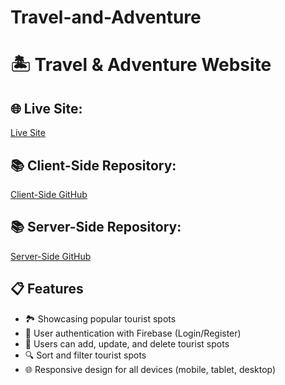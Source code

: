 ﻿# Travel-and-Adventure
# 🏝️ Travel & Adventure Website

## 🌐 Live Site: 
[Live Site](https://your-netlify-link.netlify.app/)

## 📚 Client-Side Repository:
[Client-Side GitHub](https://github.com/HasanCodeX/Travel-and-Adventure-cs)

## 📚 Server-Side Repository:
[Server-Side GitHub](https://github.com/HasanCodeX/Travel-and-Adventure)

## 📋 Features
- 🏞️ Showcasing popular tourist spots
- 🔐 User authentication with Firebase (Login/Register)
- 📝 Users can add, update, and delete tourist spots
- 🔍 Sort and filter tourist spots
- 🌐 Responsive design for all devices (mobile, tablet, desktop)
